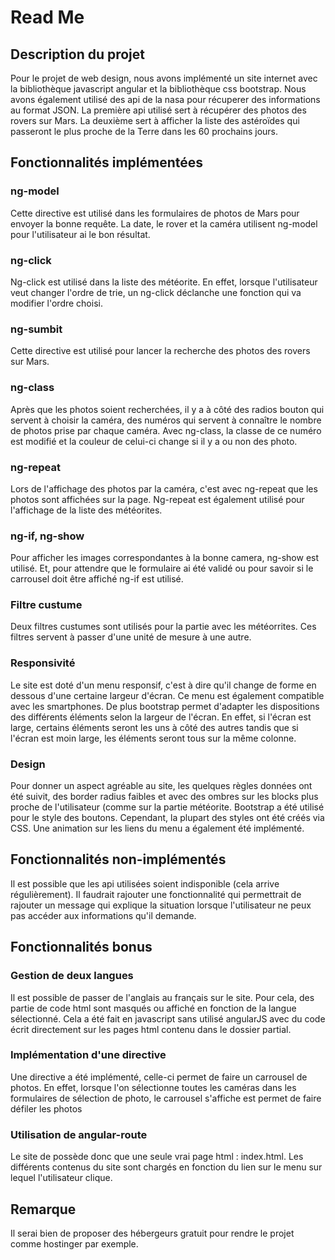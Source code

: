 <h1>Read Me</h1>
<h2>Description du projet</h2>
<p>Pour le projet de web design, nous avons implémenté un site internet avec la bibliothèque javascript angular et la bibliothèque css bootstrap. Nous avons également utilisé des api de la nasa pour récuperer des informations au format JSON. La première api utilisé sert à récupérer des photos des rovers sur Mars. La deuxième sert à afficher la liste des astéroïdes qui passeront le plus proche de la Terre dans les 60 prochains jours. </p>
<h2>Fonctionnalités implémentées</h2>
<h3>ng-model</h3>
Cette directive est utilisé dans les formulaires de photos de Mars pour envoyer la bonne requête. La date, le rover et la caméra utilisent ng-model pour l'utilisateur ai le bon résultat.
<h3>ng-click</h3>
Ng-click est utilisé dans la liste des météorite. En effet, lorsque l'utilisateur veut changer l'ordre de trie, un ng-click déclanche une fonction qui va modifier l'ordre choisi.
<h3>ng-sumbit</h3>
Cette directive est utilisé pour lancer la recherche des photos des rovers sur Mars.
<h3>ng-class</h3>
Après que les photos soient recherchées, il y a à côté des radios bouton qui servent à choisir la caméra, des numéros qui servent à connaître le nombre de photos prise par chaque caméra. Avec ng-class, la classe de ce numéro est modifié et la couleur de celui-ci change si il y a ou non des photo.
<h3>ng-repeat</h3>
Lors de l'affichage des photos par la caméra, c'est avec ng-repeat que les photos sont affichées sur la page. Ng-repeat est également utilisé pour l'affichage de la liste des météorites.
<h3>ng-if, ng-show</h3>
Pour afficher les images correspondantes à la bonne camera, ng-show est utilisé. Et, pour attendre que le formulaire ai été validé ou pour savoir si le carrousel doit être affiché ng-if est utilisé.
<h3>Filtre custume</h3>
Deux filtres custumes sont utilisés pour la partie avec les météorrites. Ces filtres servent à passer d'une unité de mesure à une autre.
<h3>Responsivité</h3>
Le site est doté d'un menu responsif, c'est à dire qu'il change de forme en dessous d'une certaine largeur d'écran. Ce menu est également compatible avec les smartphones. De plus bootstrap permet d'adapter les dispositions des différents éléments selon la largeur de l'écran. En effet, si l'écran est large, certains éléments seront les uns à côté des autres tandis que si l'écran est moin large, les éléments seront tous sur la même colonne. 
<h3>Design</h3>
Pour donner un aspect agréable au site, les quelques règles données ont été suivit, des border radius faibles et avec des ombres sur les blocks plus proche de l'utilisateur (comme sur la partie météorite. Bootstrap a été utilisé pour le style des boutons. Cependant, la plupart des styles ont été créés via CSS. Une animation sur les liens du menu a également été implémenté.
<h2>Fonctionnalités non-implémentés</h2>
Il est possible que les api utilisées soient indisponible (cela arrive régulièrement). Il faudrait rajouter une fonctionnalité qui permettrait de rajouter un message qui explique la situation lorsque l'utilisateur ne peux pas accéder aux informations qu'il demande.  
<h2>Fonctionnalités bonus</h2>
<h3>Gestion de deux langues</h3>
<p>Il est possible de passer de l'anglais au français sur le site. Pour cela, des partie de code html sont masqués ou affiché en fonction de la langue sélectionné. Cela a été fait en javascript sans utilisé angularJS avec du code écrit directement sur les pages html contenu dans le dossier partial.</p>
<h3>Implémentation d'une directive</h3>
<p>Une directive a été implémenté, celle-ci permet de faire un carrousel de photos. En effet, lorsque l'on sélectionne toutes les caméras dans les formulaires de sélection de photo, le carrousel s'affiche est permet de faire défiler les photos</p>
<h3>Utilisation de angular-route</h3>
Le site de possède donc que une seule vrai page html : index.html. Les différents contenus du site sont chargés en fonction du lien sur le menu sur lequel l'utilisateur clique.
<h2>Remarque</h2>
Il serai bien de proposer des hébergeurs gratuit pour rendre le projet comme hostinger par exemple.